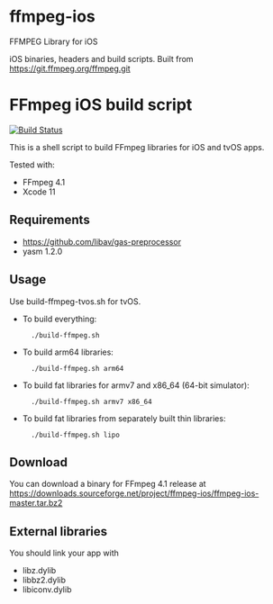 # ffmpeg-ios
FFMPEG Library for iOS

iOS binaries, headers and build scripts.
Built from https://git.ffmpeg.org/ffmpeg.git

# FFmpeg iOS build script

[![Build Status](https://travis-ci.org/kewlbear/FFmpeg-iOS-build-script.svg?branch=master)](https://travis-ci.org/kewlbear/FFmpeg-iOS-build-script)

This is a shell script to build FFmpeg libraries for iOS and tvOS apps.

Tested with:

* FFmpeg 4.1
* Xcode 11

## Requirements

* https://github.com/libav/gas-preprocessor
* yasm 1.2.0

## Usage

Use build-ffmpeg-tvos.sh for tvOS.

* To build everything:

        ./build-ffmpeg.sh

* To build arm64 libraries:

        ./build-ffmpeg.sh arm64

* To build fat libraries for armv7 and x86_64 (64-bit simulator):

        ./build-ffmpeg.sh armv7 x86_64

* To build fat libraries from separately built thin libraries:

        ./build-ffmpeg.sh lipo

## Download

You can download a binary for FFmpeg 4.1 release at https://downloads.sourceforge.net/project/ffmpeg-ios/ffmpeg-ios-master.tar.bz2

## External libraries

You should link your app with

* libz.dylib
* libbz2.dylib
* libiconv.dylib
